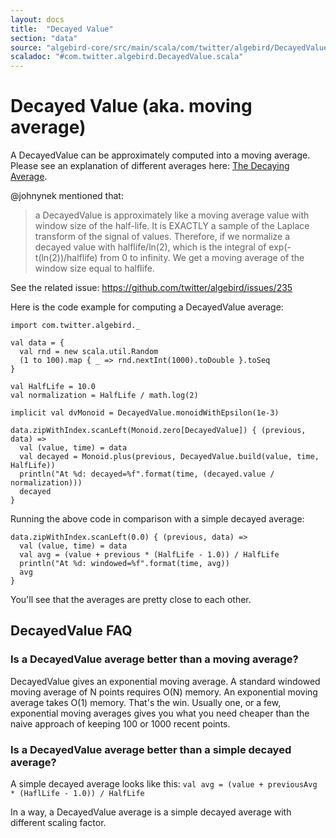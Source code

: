 ```yaml
---
layout: docs
title:  "Decayed Value"
section: "data"
source: "algebird-core/src/main/scala/com/twitter/algebird/DecayedValue.scala"
scaladoc: "#com.twitter.algebird.DecayedValue.scala"
---
```



# Decayed Value (aka. moving average)

A DecayedValue can be approximately computed into a moving average. Please see an explanation of different averages here: [The Decaying Average](http://donlehmanjr.com/Science/03%20Decay%20Ave/032.htm).

@johnynek mentioned that:

> a DecayedValue is approximately like a moving average value with window size of the half-life. It is EXACTLY a sample of the Laplace transform of the signal of values. Therefore, if we normalize a decayed value with halflife/ln(2), which is the integral of exp(-t(ln(2))/halflife) from 0 to infinity. We get a moving average of the window size equal to halflife.

See the related issue: https://github.com/twitter/algebird/issues/235

Here is the code example for computing a DecayedValue average:

```tut:book
import com.twitter.algebird._

val data = {
  val rnd = new scala.util.Random
  (1 to 100).map { _ => rnd.nextInt(1000).toDouble }.toSeq
}

val HalfLife = 10.0
val normalization = HalfLife / math.log(2)

implicit val dvMonoid = DecayedValue.monoidWithEpsilon(1e-3)

data.zipWithIndex.scanLeft(Monoid.zero[DecayedValue]) { (previous, data) =>
  val (value, time) = data
  val decayed = Monoid.plus(previous, DecayedValue.build(value, time, HalfLife))
  println("At %d: decayed=%f".format(time, (decayed.value / normalization)))
  decayed
}
```

Running the above code in comparison with a simple decayed average:

```tut:book
data.zipWithIndex.scanLeft(0.0) { (previous, data) =>
  val (value, time) = data
  val avg = (value + previous * (HalfLife - 1.0)) / HalfLife
  println("At %d: windowed=%f".format(time, avg))
  avg
}
```

You'll see that the averages are pretty close to each other.

## DecayedValue FAQ

### Is a DecayedValue average better than a moving average?

DecayedValue gives an exponential moving average. A standard windowed moving average of N points requires O(N) memory. An exponential moving average takes O(1) memory. That's the win. Usually one, or a few, exponential moving averages gives you what you need cheaper than the naive approach of keeping 100 or 1000 recent points.

### Is a DecayedValue average better than a simple decayed average?

A simple decayed average looks like this: `val avg = (value + previousAvg * (HaflLife - 1.0)) / HalfLife`

In a way, a DecayedValue average is a simple decayed average with different scaling factor.
